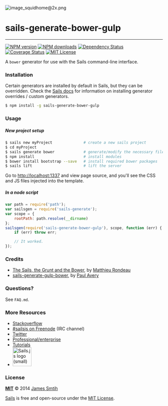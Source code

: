 ![image_squidhome@2x.png](http://i.imgur.com/RIvu9.png)

# sails-generate-bower-gulp

-----------------------------------------------
[![NPM version][npm-version-image]][npm-url] [![NPM downloads][npm-downloads-image]][npm-url] [![Dependency Status][dependency-image]][dependency-url] [![Coverage Status][coverage-image]][coverage-url] [![MIT License][license-image]][license-url]


A `bower` generator for use with the Sails command-line interface.


### Installation

Certain generators are installed by default in Sails, but they can be overridden.  Check the [Sails docs](http://sailsjs.org/#!documentation) for information on installing generator overrides / custom generators.


```sh
$ npm install -g sails-generate-bower-gulp
```


### Usage

##### New project setup

```sh
$ sails new myProject              # create a new sails project
$ cd myProject
$ sails generate bower             # generate/modify the necessary files
$ npm install                      # install modules
$ bower install bootstrap --save   # install required bower packages
$ sails lift                       # lift the server
```
Go to [http://localhost:1337](http://localhost:1337) and view page source, and you'll see the CSS and JS files injected into the template.

##### In a node script

```javascript
var path = require('path');
var sailsgen = require('sails-generate');
var scope = {
	rootPath: path.resolve(__dirname)
};
sailsgen(require('sails-generate-bower-gulp'), scope, function (err) {
	if (err) throw err;

	// It worked.
});
```

### Credits
- [The Sails, the Grunt and the Bower](http://milanito.github.io/sails%20javascript/2014/01/10/the-sails-the-grunt-and-the-bower/), by [Matthieu Rondeau](http://milanito.github.io/)
- [sails-generate-gulp-bower](https://github.com/PaulAvery/sails-generate-gulp-bower), by [Paul Avery](https://github.com/PaulAvery)


### Questions?

See `FAQ.md`.



### More Resources

- [Stackoverflow](http://stackoverflow.com/questions/tagged/sails.js)
- [#sailsjs on Freenode](http://webchat.freenode.net/) (IRC channel)
- [Twitter](https://twitter.com/sailsjs)
- [Professional/enterprise](https://github.com/balderdashy/sails-docs/blob/master/FAQ.md#are-there-professional-support-options)
- [Tutorials](https://github.com/balderdashy/sails-docs/blob/master/FAQ.md#where-do-i-get-help)
- <a href="http://sailsjs.org" target="_blank" title="Node.js framework for building realtime APIs."><img src="https://github-camo.global.ssl.fastly.net/9e49073459ed4e0e2687b80eaf515d87b0da4a6b/687474703a2f2f62616c64657264617368792e6769746875622e696f2f7361696c732f696d616765732f6c6f676f2e706e67" width=60 alt="Sails.js logo (small)"/></a>


### License

**[MIT](./LICENSE)**
&copy; 2014 [James Smtih](http://github.com/smies)

[Sails](http://sailsjs.org) is free and open-source under the [MIT License](http://sails.mit-license.org/).

[license-image]: http://img.shields.io/badge/license-MIT-blue.svg?style=flat
[license-url]: LICENSE

[npm-url]: https://npmjs.org/package/sails-generate-bower-gulp
[npm-version-image]: http://img.shields.io/npm/v/sails-generate-bower-gulp.svg?style=flat
[npm-downloads-image]: http://img.shields.io/npm/dm/sails-generate-bower-gulp.svg?style=flat

[dependency-image]: https://gemnasium.com/Karnith/sails-generate-bower-gulp.svg?style=flat
[dependency-url]: https://gemnasium.com/Karnith/sails-generate-bower-gulp

[coverage-image]: http://img.shields.io/coveralls/karnith/sails-generate-bower-gulp/master.svg?style=flat
[coverage-url]: https://coveralls.io/r/karnith/sails-generate-bower-gulp?branch=master
